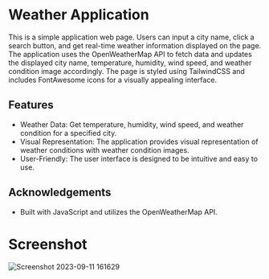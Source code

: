 
# Weather Application

This is a simple application web page. Users can input a city name, click a search button, and get real-time weather information displayed on the page. The application uses the OpenWeatherMap API to fetch data and updates the displayed city name, temperature, humidity, wind speed, and weather condition image accordingly. The page is styled using TailwindCSS and includes FontAwesome icons for a visually appealing interface.


## Features

- Weather Data: Get temperature, humidity, wind speed, and weather condition for a specified city.
- Visual Representation: The application provides visual representation of weather conditions with weather condition images.
- User-Friendly: The user interface is designed to be intuitive and easy to use.


## Acknowledgements

 - Built with JavaScript and utilizes the OpenWeatherMap API.


# Screenshot


![Screenshot 2023-09-11 161629](https://github.com/manishjhacse/weather/assets/123859854/5a6932dc-7894-4dc7-b7c1-f6accec68809)
